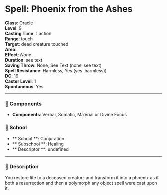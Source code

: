 
# Spell: Phoenix from the Ashes
**Class**: Oracle  
**Level**: 9  
**Casting Time**: 1 action  
**Range**: touch  
**Target**: dead creature touched  
**Area**:   
**Effect**: _None_  
**Duration**: see text  
**Saving Throw**: None, See Text (none; see text)  
**Spell Resistance**: Harmless, Yes (yes (harmless))  
**DC**: 19  
**Caster Level**: 1  
**Spontaneous**: Yes

---

### 🔮 Components
- **Components**: Verbal, Somatic, Material or Divine Focus

### 🏫 School
- ** School **: Conjuration
- ** Subschool **: Healing
- ** Descriptor **: undefined
---

### 📜 Description
You restore life to a deceased creature and transform it into a phoenix as if both a resurrection and then a polymorph any object spell were cast upon it.
